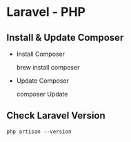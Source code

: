 # Laravel - PHP
## Install & Update Composer 
- Install Composer

    brew install composer

- Update Composer


    composer Update


## Check Laravel Version
  
  
    php artisan --version


## 
